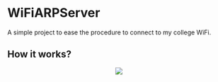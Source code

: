 # WiFiARPServer

A simple project to ease the procedure to connect to my college WiFi.

## How it works?

<p align="center">
  <img src="https://github.com/user-attachments/assets/f201782d-aeab-4b91-80b5-c6514f09498a" />
</p>
